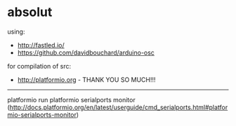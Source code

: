 # absolut


using:

* http://fastled.io/
* https://github.com/davidbouchard/arduino-osc


for compilation of src:

* http://platformio.org    - THANK YOU SO MUCH!!!


---

platformio run
platformio serialports monitor (http://docs.platformio.org/en/latest/userguide/cmd_serialports.html#platformio-serialports-monitor)
